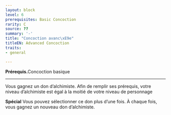 ```yaml
---
layout: block
level: 6
prerequisites: Basic Concoction
rarity: C
source: ??
summary: '-'
title: "Concoction avanc\xE9e"
titleEN: Advanced Concoction
traits:
- general

---
```


<p><strong>Prérequis.</strong>Concoction basique</p>
<hr>
<p>Vous gagnez un don d’alchimiste. Afin de remplir ses prérequis, votre niveau d’alchimiste est égal à la moitié de votre niveau de personnage</p>
<p><strong>Spécial</strong> Vous pouvez sélectionner ce don plus d’une fois. À chaque fois, vous gagnez un nouveau don d’alchimiste.</p>